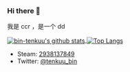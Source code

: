 ### Hi there 👋

<!--
**bin-tenkuu/bin-tenkuu** is a ✨ _special_ ✨ repository because its `README.md` (this file) appears on your GitHub profile.

Here are some ideas to get you started:

- 🔭 I’m currently working on ...
- 🌱 I’m currently learning ...
- 👯 I’m looking to collaborate on ...
- 🤔 I’m looking for help with ...
- 💬 Ask me about ...
- 📫 How to reach me: ...
- 😄 Pronouns: ...
- ⚡ Fun fact: ...
-->

我是 ccr ，是一个 dd

<a href="https://github.com/anuraghazra/github-readme-stats">
  <img align="center" src="https://github-readme-stats.vercel.app/api?username=bin-tenkuu&show_icons=true&theme=dracula" alt="bin-tenkuu's github stats" />
</a>

<a href="https://github.com/anuraghazra/github-readme-stats">
  <img align="center" src="https://github-readme-stats.vercel.app/api/top-langs/?username=bin-tenkuu&theme=dracula&layout=compact" alt="Top Langs" />
</a>

- Steam: [2938137849](https://steamcommunity.com/id/2938137849)
- Twitter: [@tenkuu_bin](https://twitter.com/tenkuu_bin)
